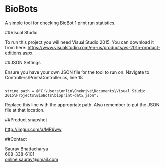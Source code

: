 # BioBots

A simple tool for checking BioBot 1 print run statistics.

##Visual Studio

To run this project you will need Visual Studio 2015. You can download it from here: https://www.visualstudio.com/en-us/products/vs-2015-product-editions.aspx.

##JSON Settings

Ensure you have your own JSON file for the tool to run on. Navigate to Controllers/PrintsController.cs, line 15:

<code>
string path = @"C:\Users\onlin\OneDrive\Documents\Visual Studio 2015\Projects\BioBots\bioprint-data.json";
</code>

Replace this line with the appropriate path. Also remember to put the JSON file at that location.

##Product snapshot

http://imgur.com/a/MR6ww

##Contact

Saurav Bhattacharya </br>
608-338-6101 </br>
online.saurav@gmail.com
